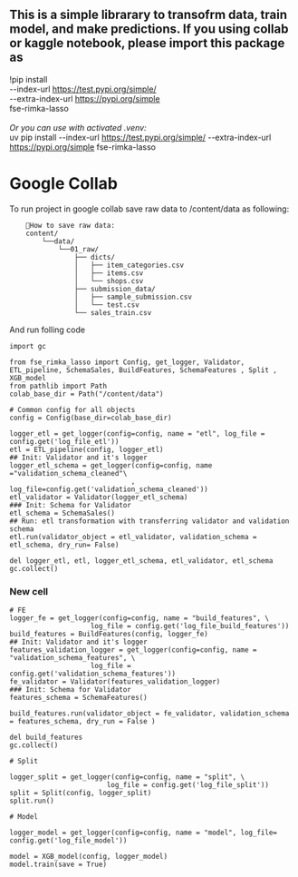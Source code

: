 This is a simple librarary to transofrm data, train model, and make predictions.
If you using collab or kaggle notebook, please import this package as 
---
!pip install \
  --index-url https://test.pypi.org/simple/ \
  --extra-index-url https://pypi.org/simple \
  fse-rimka-lasso
</br></br>*Or you can use with activated .venv:*
</br>uv pip install --index-url https://test.pypi.org/simple/ --extra-index-url https://pypi.org/simple fse-rimka-lasso


# Google Collab
To run project in google collab save raw data to /content/data as following:
```
    🐢How to save raw data: 
    content/
        └──data/
            └──01_raw/
                ├── dicts/
                │   ├── item_categories.csv
                │   ├── items.csv
                │   └── shops.csv
                ├── submission_data/
                │   ├── sample_submission.csv
                │   └── test.csv
                └── sales_train.csv
```
And run folling code
```
import gc

from fse_rimka_lasso import Config, get_logger, Validator, ETL_pipeline, SchemaSales, BuildFeatures, SchemaFeatures , Split , XGB_model
from pathlib import Path
colab_base_dir = Path("/content/data")

# Common config for all objects
config = Config(base_dir=colab_base_dir)

logger_etl = get_logger(config=config, name = "etl", log_file = config.get('log_file_etl'))
etl = ETL_pipeline(config, logger_etl)
## Init: Validator and it's logger
logger_etl_schema = get_logger(config=config, name ="validation_schema_cleaned"\
                              , log_file=config.get('validation_schema_cleaned'))
etl_validator = Validator(logger_etl_schema)
### Init: Schema for Validator
etl_schema = SchemaSales()
## Run: etl transformation with transferring validator and validation schema
etl.run(validator_object = etl_validator, validation_schema = etl_schema, dry_run= False)

del logger_etl, etl, logger_etl_schema, etl_validator, etl_schema
gc.collect()
```
### New cell
```
# FE
logger_fe = get_logger(config=config, name = "build_features", \
                    log_file = config.get('log_file_build_features'))
build_features = BuildFeatures(config, logger_fe)
## Init: Validator and it's logger
features_validation_logger = get_logger(config=config, name = "validation_schema_features", \
                    log_file = config.get('validation_schema_features'))
fe_validator = Validator(features_validation_logger)
### Init: Schema for Validator
features_schema = SchemaFeatures()

build_features.run(validator_object = fe_validator, validation_schema = features_schema, dry_run = False )

del build_features
gc.collect()

# Split

logger_split = get_logger(config=config, name = "split", \
                        log_file = config.get('log_file_split'))
split = Split(config, logger_split)
split.run()

# Model 

logger_model = get_logger(config=config, name = "model", log_file= config.get('log_file_model'))

model = XGB_model(config, logger_model)
model.train(save = True)

```